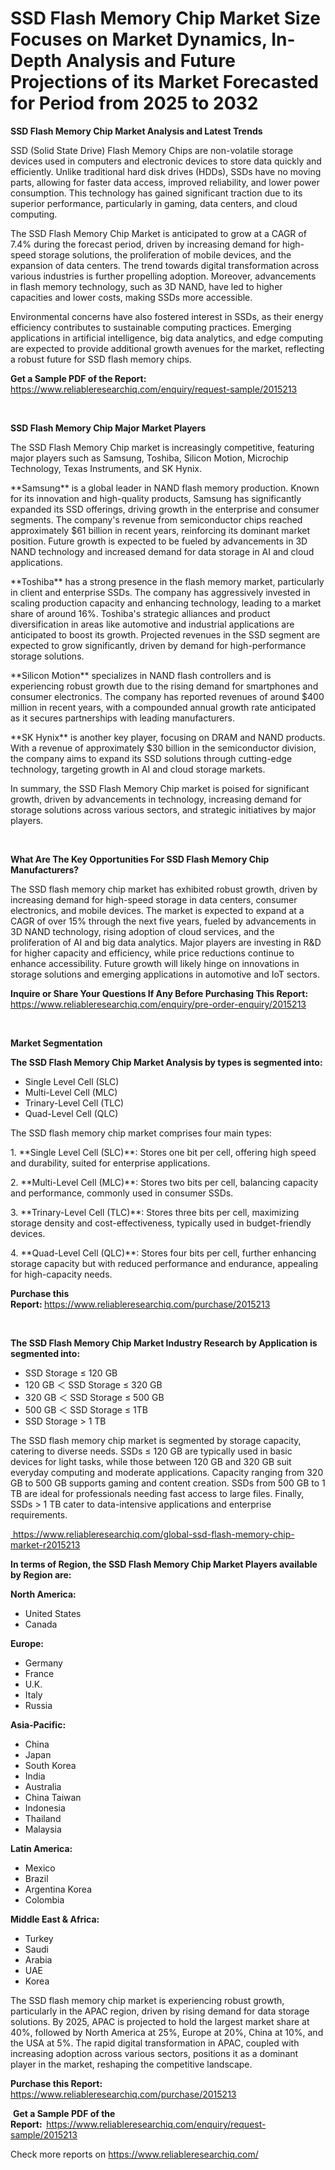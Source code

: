 <p><h1>SSD Flash Memory Chip Market Size Focuses on Market Dynamics, In-Depth Analysis and Future Projections of its Market Forecasted for Period from 2025 to 2032</h1></p><p><strong>SSD Flash Memory Chip Market Analysis and Latest Trends</strong></p>
<p><p>SSD (Solid State Drive) Flash Memory Chips are non-volatile storage devices used in computers and electronic devices to store data quickly and efficiently. Unlike traditional hard disk drives (HDDs), SSDs have no moving parts, allowing for faster data access, improved reliability, and lower power consumption. This technology has gained significant traction due to its superior performance, particularly in gaming, data centers, and cloud computing.</p><p>The SSD Flash Memory Chip Market is anticipated to grow at a CAGR of 7.4% during the forecast period, driven by increasing demand for high-speed storage solutions, the proliferation of mobile devices, and the expansion of data centers. The trend towards digital transformation across various industries is further propelling adoption. Moreover, advancements in flash memory technology, such as 3D NAND, have led to higher capacities and lower costs, making SSDs more accessible. </p><p>Environmental concerns have also fostered interest in SSDs, as their energy efficiency contributes to sustainable computing practices. Emerging applications in artificial intelligence, big data analytics, and edge computing are expected to provide additional growth avenues for the market, reflecting a robust future for SSD flash memory chips.</p></p>
<p><strong>Get a Sample PDF of the Report:&nbsp;</strong> <a href="https://www.reliableresearchiq.com/enquiry/request-sample/2015213?utm_campaign=1834&utm_medium=2&utm_source=Github&utm_content=ia&utm_term=17012025&utm_id=ssd-flash-memory-chip">https://www.reliableresearchiq.com/enquiry/request-sample/2015213</a></p>
<p>&nbsp;</p>
<p><strong>SSD Flash Memory Chip Major Market Players</strong></p>
<p><p>The SSD Flash Memory Chip market is increasingly competitive, featuring major players such as Samsung, Toshiba, Silicon Motion, Microchip Technology, Texas Instruments, and SK Hynix. </p><p>**Samsung** is a global leader in NAND flash memory production. Known for its innovation and high-quality products, Samsung has significantly expanded its SSD offerings, driving growth in the enterprise and consumer segments. The company's revenue from semiconductor chips reached approximately $61 billion in recent years, reinforcing its dominant market position. Future growth is expected to be fueled by advancements in 3D NAND technology and increased demand for data storage in AI and cloud applications.</p><p>**Toshiba** has a strong presence in the flash memory market, particularly in client and enterprise SSDs. The company has aggressively invested in scaling production capacity and enhancing technology, leading to a market share of around 16%. Toshiba's strategic alliances and product diversification in areas like automotive and industrial applications are anticipated to boost its growth. Projected revenues in the SSD segment are expected to grow significantly, driven by demand for high-performance storage solutions.</p><p>**Silicon Motion** specializes in NAND flash controllers and is experiencing robust growth due to the rising demand for smartphones and consumer electronics. The company has reported revenues of around $400 million in recent years, with a compounded annual growth rate anticipated as it secures partnerships with leading manufacturers.</p><p>**SK Hynix** is another key player, focusing on DRAM and NAND products. With a revenue of approximately $30 billion in the semiconductor division, the company aims to expand its SSD solutions through cutting-edge technology, targeting growth in AI and cloud storage markets.</p><p>In summary, the SSD Flash Memory Chip market is poised for significant growth, driven by advancements in technology, increasing demand for storage solutions across various sectors, and strategic initiatives by major players.</p></p>
<p>&nbsp;</p>
<p><strong>What Are The Key Opportunities For SSD Flash Memory Chip Manufacturers?</strong></p>
<p><p>The SSD flash memory chip market has exhibited robust growth, driven by increasing demand for high-speed storage in data centers, consumer electronics, and mobile devices. The market is expected to expand at a CAGR of over 15% through the next five years, fueled by advancements in 3D NAND technology, rising adoption of cloud services, and the proliferation of AI and big data analytics. Major players are investing in R&D for higher capacity and efficiency, while price reductions continue to enhance accessibility. Future growth will likely hinge on innovations in storage solutions and emerging applications in automotive and IoT sectors.</p></p>
<p><strong>Inquire or Share Your Questions If Any Before Purchasing This Report:</strong> <a href="https://www.reliableresearchiq.com/enquiry/pre-order-enquiry/2015213?utm_campaign=1834&utm_medium=2&utm_source=Github&utm_content=ia&utm_term=17012025&utm_id=ssd-flash-memory-chip">https://www.reliableresearchiq.com/enquiry/pre-order-enquiry/2015213</a></p>
<p>&nbsp;</p>
<p><strong>Market Segmentation</strong></p>
<p><strong>The SSD Flash Memory Chip Market Analysis by types is segmented into:</strong></p>
<p><ul><li>Single Level Cell (SLC)</li><li>Multi-Level Cell (MLC)</li><li>Trinary-Level Cell (TLC)</li><li>Quad-Level Cell (QLC)</li></ul></p>
<p><p>The SSD flash memory chip market comprises four main types: </p><p>1. **Single Level Cell (SLC)**: Stores one bit per cell, offering high speed and durability, suited for enterprise applications.</p><p>  </p><p>2. **Multi-Level Cell (MLC)**: Stores two bits per cell, balancing capacity and performance, commonly used in consumer SSDs.</p><p>3. **Trinary-Level Cell (TLC)**: Stores three bits per cell, maximizing storage density and cost-effectiveness, typically used in budget-friendly devices.</p><p>4. **Quad-Level Cell (QLC)**: Stores four bits per cell, further enhancing storage capacity but with reduced performance and endurance, appealing for high-capacity needs.</p></p>
<p><strong>Purchase this Report:&nbsp;</strong><a href="https://www.reliableresearchiq.com/purchase/2015213?utm_campaign=1834&utm_medium=2&utm_source=Github&utm_content=ia&utm_term=17012025&utm_id=ssd-flash-memory-chip">https://www.reliableresearchiq.com/purchase/2015213</a></p>
<p>&nbsp;</p>
<p><strong>The SSD Flash Memory Chip Market Industry Research by Application is segmented into:</strong></p>
<p><ul><li>SSD Storage ≤ 120 GB</li><li>120 GB ＜ SSD Storage ≤ 320 GB</li><li>320 GB ＜ SSD Storage ≤ 500 GB</li><li>500 GB ＜ SSD Storage ≤ 1TB</li><li>SSD Storage > 1 TB</li></ul></p>
<p><p>The SSD flash memory chip market is segmented by storage capacity, catering to diverse needs. SSDs ≤ 120 GB are typically used in basic devices for light tasks, while those between 120 GB and 320 GB suit everyday computing and moderate applications. Capacity ranging from 320 GB to 500 GB supports gaming and content creation. SSDs from 500 GB to 1 TB are ideal for professionals needing fast access to large files. Finally, SSDs > 1 TB cater to data-intensive applications and enterprise requirements.</p></p>
<p><a href="https://www.reliableresearchiq.com/global-ssd-flash-memory-chip-market-r2015213?utm_campaign=1834&utm_medium=2&utm_source=Github&utm_content=ia&utm_term=17012025&utm_id=ssd-flash-memory-chip">&nbsp;https://www.reliableresearchiq.com/global-ssd-flash-memory-chip-market-r2015213</a></p>
<p><strong>In terms of Region, the SSD Flash Memory Chip Market Players available by Region are:</strong></p>
<p>
    <p> <strong> North America: </strong>
        <ul>
            <li>United States</li>
            <li>Canada</li>
        </ul>
        </p> 
    <p> <strong> Europe: </strong>
        <ul>
            <li>Germany</li>
            <li>France</li>
            <li>U.K.</li>
            <li>Italy</li>
            <li>Russia</li>
        </ul>
        </p> 
    <p> <strong> Asia-Pacific: </strong>
        <ul>
            <li>China</li>
            <li>Japan</li>
            <li>South Korea</li>
            <li>India</li>
            <li>Australia</li>
            <li>China Taiwan</li>
            <li>Indonesia</li>
            <li>Thailand</li>
            <li>Malaysia</li>
        </ul>
        </p> 
    <p> <strong> Latin America: </strong>
        <ul>
            <li>Mexico</li>
            <li>Brazil</li>
            <li>Argentina Korea</li>
            <li>Colombia</li>
        </ul>
        </p> 
    <p> <strong> Middle East & Africa: </strong>
        <ul>
            <li>Turkey</li>
            <li>Saudi</li>
            <li>Arabia</li>
            <li>UAE</li>
            <li>Korea</li>
        </ul>
    </p>
    </p>
<p><p>The SSD flash memory chip market is experiencing robust growth, particularly in the APAC region, driven by rising demand for data storage solutions. By 2025, APAC is projected to hold the largest market share at 40%, followed by North America at 25%, Europe at 20%, China at 10%, and the USA at 5%. The rapid digital transformation in APAC, coupled with increasing adoption across various sectors, positions it as a dominant player in the market, reshaping the competitive landscape.</p></p>
<p><strong>Purchase this Report: </strong><a href="https://www.reliableresearchiq.com/purchase/2015213?utm_campaign=1834&utm_medium=2&utm_source=Github&utm_content=ia&utm_term=17012025&utm_id=ssd-flash-memory-chip">https://www.reliableresearchiq.com/purchase/2015213</a></p>
<p>&nbsp;<strong>Get a Sample PDF of the Report:&nbsp;&nbsp;</strong><a href="https://www.reliableresearchiq.com/enquiry/request-sample/2015213?utm_campaign=1834&utm_medium=2&utm_source=Github&utm_content=ia&utm_term=17012025&utm_id=ssd-flash-memory-chip">https://www.reliableresearchiq.com/enquiry/request-sample/2015213</a></p>
<p><strong></strong></p>
<p>Check more reports on <a href="https://www.reliableresearchiq.com/?utm_campaign=1834&utm_medium=2&utm_source=Github&utm_content=ia&utm_term=17012025&utm_id=ssd-flash-memory-chip">https://www.reliableresearchiq.com/</a></p>